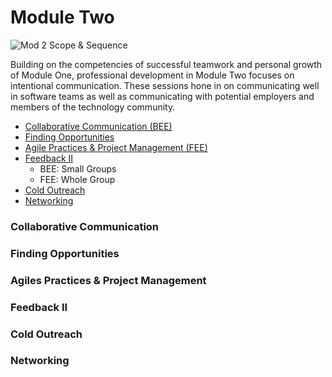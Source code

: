 # Module Two

![Mod 2 Scope & Sequence]()

Building on the competencies of successful teamwork and personal growth of Module One, professional development in Module Two focuses on intentional communication. These sessions hone in on communicating well in software teams as well as communicating with potential employers and members of the technology community.

* [Collaborative Communication (BEE)](https://github.com/turingschool/professional_skills/blob/master/module_two/collaborative_communication.md)
* [Finding Opportunities](https://github.com/turingschool/professional_skills/blob/master/module_two/finding_opportunities.md)
* [Agile Practices & Project Management (FEE)]()
* [Feedback II]()
  * BEE: Small Groups
  * FEE: Whole Group
* [Cold Outreach]()
* [Networking](https://github.com/turingschool/professional_skills/blob/master/module_two/networking.md)

### Collaborative Communication

### Finding Opportunities

### Agiles Practices & Project Management

### Feedback II

### Cold Outreach

### Networking
